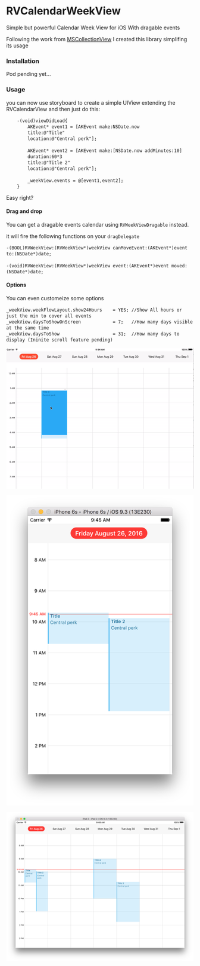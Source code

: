 # RVCalendarWeekView
Simple but powerful Calendar Week View for iOS With dragable events



Following the work from [MSCollectionView](https://github.com/erichoracek/MSCollectionViewCalendarLayout)
I created this library simplifing its usage

### Installation

Pod pending yet...


### Usage
you can now use storyboard to create a simple UIView extending the RVCalendarView and then just do this:


```
    -(void)viewDidLoad{
        AKEvent* event1 = [AKEvent make:NSDate.now
        title:@"Title"
        location:@"Central perk"];

        AKEvent* event2 = [AKEvent make:[NSDate.now addMinutes:10]
        duration:60*3
        title:@"Title 2"
        location:@"Central perk"];

        _weekView.events = @[event1,event2];        
    }
```

Easy right?


#### Drag and drop
You can get a dragable events calendar using `RVWeekViewDragable` instead.

it will fire the following functions on your `dragDelegate`

``` 
-(BOOL)RVWeekView:(RVWeekView*)weekView canMoveEvent:(AKEvent*)event to:(NSDate*)date;

-(void)RVWeekView:(RVWeekView*)weekView event:(AKEvent*)event moved:(NSDate*)date;

```

#### Options
You can even customeize some options

```
_weekView.weekFlowLayout.show24Hours    = YES; //Show All hours or just the min to cover all events
_weekView.daysToShowOnScreen            = 7;   //How many days visible at the same time
_weekView.daysToShow                    = 31;  //How many days to display (Ininite scroll feature pending)
```


![drag and drop](https://github.com/BadChoice/RVCalendarWeekView/blob/master/readme_images/drag_n_drop.gif?raw=true)   

![iPhone](https://github.com/BadChoice/RVCalendarWeekView/blob/master/readme_images/iphone.png?raw=true)   

![iPad](https://github.com/BadChoice/RVCalendarWeekView/blob/master/readme_images/ipad.png?raw=true)   

